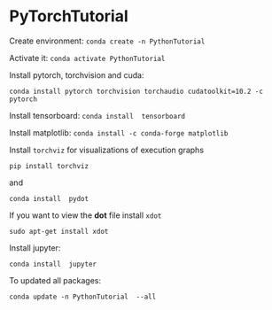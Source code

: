 # PyTorchTutorial

Create environment:
`conda create -n PythonTutorial`

Activate it:
`conda activate PythonTutorial`

Install pytorch, torchvision and cuda:

`conda install pytorch torchvision torchaudio cudatoolkit=10.2 -c pytorch`

Install tensorboard:
`conda install  tensorboard`

Install matplotlib:
`conda install -c conda-forge matplotlib`

Install `torchviz` for visualizations of execution graphs 

`pip install torchviz`

and 

`conda install  pydot`

If you want to view the <b>dot</b> file install `xdot`

`sudo apt-get install xdot`

Install jupyter:

`conda install  jupyter`


To updated all packages:

`conda update -n PythonTutorial  --all`
